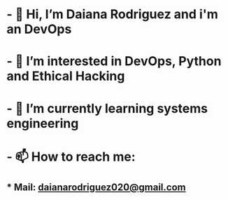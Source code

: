 # - 👋 Hi, I’m Daiana Rodriguez and i'm an DevOps 
# - 👀 I’m interested in DevOps, Python and Ethical Hacking
# - 🌱 I’m currently learning systems engineering
# - 📫 How to reach me: 
## * Mail: daianarodriguez020@gmail.com

<!---
daianarodrig20/daianarodrig20 is a ✨ special ✨ repository because its `README.md` (this file) appears on your GitHub profile.
You can click the Preview link to take a look at your changes.
--->
